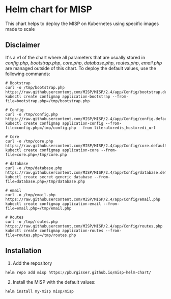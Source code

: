 # Helm chart for MISP
This chart helps to deploy the MISP on Kubernetes using specific images made to scale

## Disclaimer
It's a v1 of the chart where all parameters that are usually stored in *config.php*, *bootstrap.php*, *core.php*, *database.php*, *routes.php*, *email.php* are managed outside of this chart.
To deploy the default values, use the following commands:
```shell
# Bootstrap
curl -o /tmp/bootstrap.php https://raw.githubusercontent.com/MISP/MISP/2.4/app/Config/bootstrap.default.php
kubectl create configmap application-bootstrap --from-file=bootstrap.php=/tmp/bootstrap.php

# Config
curl -o /tmp/config.php https://raw.githubusercontent.com/MISP/MISP/2.4/app/Config/config.default.php
kubectl create configmap application-config --from-file=config.php=/tmp/config.php --from-literal=redis_host=redi_url

# Core
curl -o /tmp/core.php https://raw.githubusercontent.com/MISP/MISP/2.4/app/Config/core.default.php
kubectl create configmap application-core --from-file=core.php=/tmp/core.php

# database
curl -o /tmp/database.php https://raw.githubusercontent.com/MISP/MISP/2.4/app/Config/database.default.php
kubectl create secret generic database --from-file=database.php=/tmp/database.php

# email
curl -o /tmp/email.php https://raw.githubusercontent.com/MISP/MISP/2.4/app/Config/email.php
kubectl create configmap application-email --from-file=email.php=/tmp/email.php

# Routes
curl -o /tmp/routes.php https://raw.githubusercontent.com/MISP/MISP/2.4/app/Config/routes.php
kubectl create configmap application-routes --from-file=routes.php=/tmp/routes.php

```

## Installation
1. Add the repository
```shell
helm repo add misp https://pburgisser.github.io/misp-helm-chart/
```
2. Install the MISP with the default values:
```shell
helm install my-misp misp/misp
```
